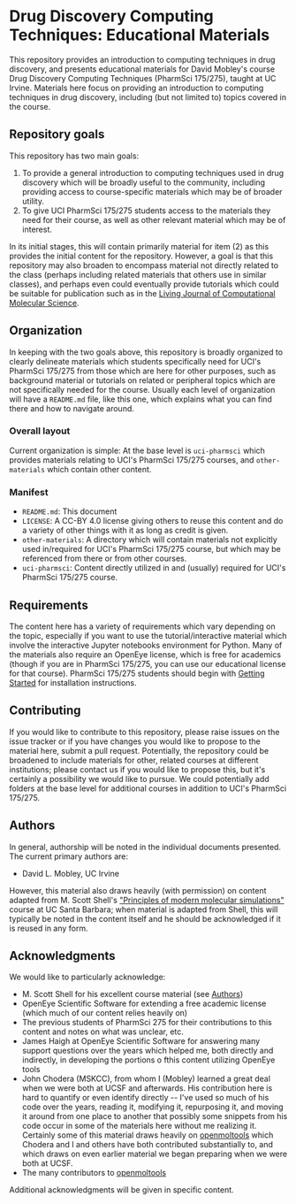 # Drug Discovery Computing Techniques: Educational Materials

This repository provides an introduction to computing techniques in drug discovery, and presents educational materials for David Mobley's course Drug Discovery Computing Techniques (PharmSci 175/275), taught at UC Irvine.
Materials here focus on providing an introduction to computing techniques in drug discovery, including (but not limited to) topics covered in the course.

## Repository goals

This repository has two main goals:
1) To provide a general introduction to computing techniques used in drug discovery which will be broadly useful to the community, including providing access to course-specific materials which may be of broader utility.
2) To give UCI PharmSci 175/275 students access to the materials they need for their course, as well as other relevant material which may be of interest.

In its initial stages, this will contain primarily material for item (2) as this provides the initial content for the repository.
However, a goal is that this repository may also broaden to encompass material not directly related to the class (perhaps including related materials that others use in similar classes), and perhaps even could eventually provide tutorials which could be suitable for publication such as in the [Living Journal of Computational Molecular Science](http://www.livecomsjournal.org/).

## Organization

In keeping with the two goals above, this repository is broadly organized to clearly delineate materials which students specifically need for UCI's PharmSci 175/275 from those which are here for other purposes, such as background material or tutorials on related or peripheral topics which are not specifically needed for the course.
Usually each level of organization will have a `README.md` file, like this one, which explains what you can find there and how to navigate around. 

### Overall layout
Current organization is simple: At the base level is `uci-pharmsci` which provides materials relating to UCI's PharmSci 175/275 courses, and `other-materials` which contain other content.

### Manifest
- `README.md`: This document
- `LICENSE`: A CC-BY 4.0 license giving others to reuse this content and do a variety of other things with it as long as credit is given.
- `other-materials`: A directory which will contain materials not explicitly used in/required for UCI's PharmSci 175/275 course, but which may be referenced from there or from other courses.
- `uci-pharmsci`: Content directly utilized in and (usually) required for UCI's PharmSci 175/275 course.

## Requirements

The content here has a variety of requirements which vary depending on the topic, especially if you want to use the tutorial/interactive material which involve the interactive Jupyter notebooks environment for Python.
Many of the materials also require an OpenEye license, which is free for academics (though if you are in PharmSci 175/275, you can use our educational license for that course).
PharmSci 175/275 students should begin with [Getting Started](uci-pharmsci/getting-started.md) for installation instructions.

## Contributing

If you would like to contribute to this repository, please raise issues on the issue tracker or if you have changes you would like to propose to the material here, submit a pull request.
Potentially, the repository could be broadened to include materials for other, related courses at different institutions; please contact us if you would like to propose this, but it's certainly a possibility we would like to pursue.
We could potentially add folders at the base level for additional courses in addition to UCI's PharmSci 175/275.

## Authors
In general, authorship will be noted in the individual documents presented.
The current primary authors are:
- David L. Mobley, UC Irvine

However, this material also draws heavily (with permission) on content adapted from M. Scott Shell's ["Principles of modern molecular simulations"](https://engineering.ucsb.edu/~shell/che210d/assignments.html) course at UC Santa Barbara; when material is adapted from Shell, this will typically be noted in the content itself and he should be acknowledged if it is reused in any form.


## Acknowledgments

We would like to particularly acknowledge:
- M. Scott Shell for his excellent course material (see [Authors](#authors))
- OpenEye Scientific Software for extending a free academic license (which much of our content relies heavily on)
- The previous students of PharmSci 275 for their contributions to this content and notes on what was unclear, etc.
- James Haigh at OpenEye Scientific Software for answering many support questions over the years which helped me, both directly and indirectly, in developing the portions o fthis content utilizing OpenEye tools
- John Chodera (MSKCC), from whom I (Mobley) learned a great deal when we were both at UCSF and afterwards. His contribution here is hard to quantify or even identify directly -- I've used so much of his code over the years, reading it, modifying it, repurposing it, and moving it around from one place to another that possibly some snippets from his code occur in some of the materials here without me realizing it. Certainly some of this material draws heavily on [openmoltools](http://github.com/choderalab/openmoltools) which Chodera and I and others have both contributed substantially to, and which draws on even earlier material we began preparing when we were both at UCSF. 
- The many contributors to [openmoltools](http://github.com/choderalab/openmoltools)

Additional acknowledgments will be given in specific content. 
